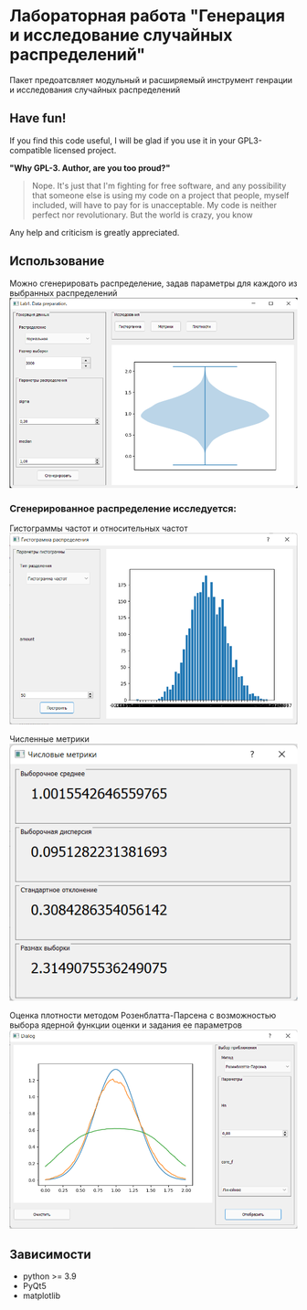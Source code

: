 # Лабораторная работа "Генерация и исследование случайных распределений"
Пакет предоатсвляет модульный и расширяемый инструмент генрации и исследования случайных распределений

## Have fun!
If you find this code useful, I will be glad if you use it in your GPL3-compatible licensed project.

**"Why GPL-3. Author, are you too proud?"**
> Nope. It's just that I'm fighting for free software, and any possibility that someone else is using my code on a project that people, myself included, will have to pay for is unacceptable.
> My code is neither perfect nor revolutionary. But the world is crazy, you know

Any help and criticism is greatly appreciated.

## Использование

Можно сгенерировать распределение, задав параметры для каждого из выбранных распределений
![main](demos/main.png)

### Сгенерированное распределение исследуется:

Гистограммы частот и относительных частот
![histo](demos/histo.png)

Численные метрики
![metrics](demos/metrics.png)

Оценка плотности методом Розенблатта-Парсена с возможностью выбора ядерной функции оценки и задания ее параметров
![functions](demos/rosen.png)

## Зависимости
* python >= 3.9
* PyQt5
* matplotlib
